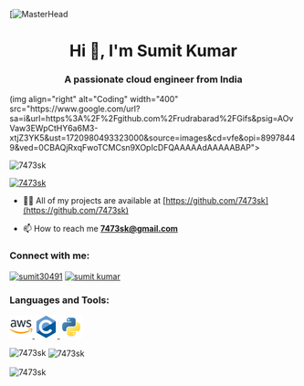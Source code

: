 [![MasterHead](https://user-images.githubusercontent.com/74038190/225813708-98b745f2-7d22-48cf-9150-083f1b00d6c9.gif)
<h1 align="center">Hi 👋, I'm Sumit Kumar</h1>
<h3 align="center">A passionate cloud engineer from India</h3>
(img align="right" alt="Coding" width="400" src="https://www.google.com/url?sa=i&url=https%3A%2F%2Fgithub.com%2Frudrabarad%2FGifs&psig=AOvVaw3EWpCtHY6a6M3-xtjZ3YK5&ust=1720980493323000&source=images&cd=vfe&opi=89978449&ved=0CBAQjRxqFwoTCMCsn9XOpIcDFQAAAAAdAAAAABAP">

<p align="left"> <img src="https://komarev.com/ghpvc/?username=7473sk&label=Profile%20views&color=0e75b6&style=flat" alt="7473sk" /> </p>

<p align="left"> <a href="https://github.com/ryo-ma/github-profile-trophy"><img src="https://github-profile-trophy.vercel.app/?username=7473sk" alt="7473sk" /></a> </p>

- 👨‍💻 All of my projects are available at [https://github.com/7473sk](https://github.com/7473sk)

- 📫 How to reach me **7473sk@gmail.com**

<h3 align="left">Connect with me:</h3>
<p align="left">
<a href="https://twitter.com/sumit30491" target="blank"><img align="center" src="https://raw.githubusercontent.com/rahuldkjain/github-profile-readme-generator/master/src/images/icons/Social/twitter.svg" alt="sumit30491" height="30" width="40" /></a>
<a href="https://linkedin.com/in/sumit kumar" target="blank"><img align="center" src="https://raw.githubusercontent.com/rahuldkjain/github-profile-readme-generator/master/src/images/icons/Social/linked-in-alt.svg" alt="sumit kumar" height="30" width="40" /></a>
</p>

<h3 align="left">Languages and Tools:</h3>
<p align="left"> <a href="https://aws.amazon.com" target="_blank" rel="noreferrer"> <img src="https://raw.githubusercontent.com/devicons/devicon/master/icons/amazonwebservices/amazonwebservices-original-wordmark.svg" alt="aws" width="40" height="40"/> </a> <a href="https://www.cprogramming.com/" target="_blank" rel="noreferrer"> <img src="https://raw.githubusercontent.com/devicons/devicon/master/icons/c/c-original.svg" alt="c" width="40" height="40"/> </a> <a href="https://www.python.org" target="_blank" rel="noreferrer"> <img src="https://raw.githubusercontent.com/devicons/devicon/master/icons/python/python-original.svg" alt="python" width="40" height="40"/> </a> </p>

<p><img align="left" src="https://github-readme-stats.vercel.app/api/top-langs?username=7473sk&show_icons=true&locale=en&layout=compact" alt="7473sk" /></p>

<p>&nbsp;<img align="center" src="https://github-readme-stats.vercel.app/api?username=7473sk&show_icons=true&locale=en" alt="7473sk" /></p>

<p><img align="center" src="https://github-readme-streak-stats.herokuapp.com/?user=7473sk&" alt="7473sk" /></p>
